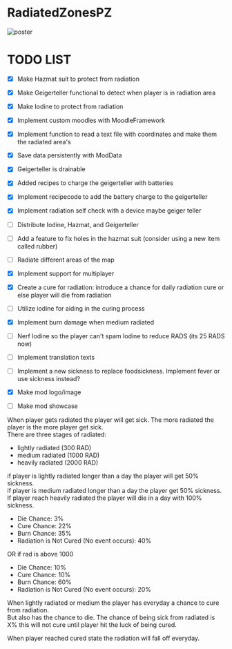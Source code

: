# RadiatedZonesPZ

![poster](https://github.com/Atophite/RadiatedZonesPZ/assets/14220576/1e210d50-c32f-443d-bec7-1933a599d9e9)

# TODO LIST

- [x] Make Hazmat suit to protect from radiation
- [x] Make Geigerteller functional to detect when player is in radiation area
- [x] Make Iodine to protect from radiation
- [x] Implement custom moodles with MoodleFramework
- [x] Implement function to read a text file with coordinates and make them the radiated area's
- [x] Save data persistently with ModData
- [x] Geigerteller is drainable
- [x] Added recipes to charge the geigerteller with batteries
- [x] Implement recipecode to add the battery charge to the geigerteller
- [x] Implement radiation self check with a device maybe geiger teller
- [ ] Distribute Iodine, Hazmat, and Geigerteller
- [ ] Add a feature to fix holes in the hazmat suit (consider using a new item called rubber)
- [ ] Radiate different areas of the map
- [x] Implement support for multiplayer
- [x] Create a cure for radiation: introduce a chance for daily radiation cure or else player will die from radiation
- [ ] Utilize iodine for aiding in the curing process
- [x] Implement burn damage when medium radiated
- [ ] Nerf Iodine so the player can't spam Iodine to reduce RADS (its 25 RADS now)
- [ ] Implement translation texts
- [ ] Implement a new sickness to replace foodsickness. Implement fever or use sickness instead?
- [x] Make mod logo/image
- [ ] Make mod showcase



When player gets radiated the player will get sick. The more radiated the player is the more player get sick.<br>
There are three stages of radiated:
- lightly radiated (300 RAD)
- medium radiated (1000 RAD)
- heavily radiated (2000 RAD)

if player is lightly radiated longer than a day the player will get 50% sickness. <br>
if player is medium radiated longer than a day the player get 50% sickness. <br>
If player reach heavily radiated the player will die in a day with 100% sickness. <br>

- Die Chance: 3%
- Cure Chance: 22%
- Burn Chance: 35%
- Radiation is Not Cured (No event occurs): 40%

OR if rad is above 1000
- Die Chance: 10%
- Cure Chance: 10%
- Burn Chance: 60%
- Radiation is Not Cured (No event occurs): 20%

When lightly radiated or medium the player has everyday a chance to cure from radiation. <br>
But also has the chance to die.
The chance of being sick from radiated is X% this will not cure until player hit the luck of being cured. <br>

When player reached cured state the radiation will fall off everyday. <br>


